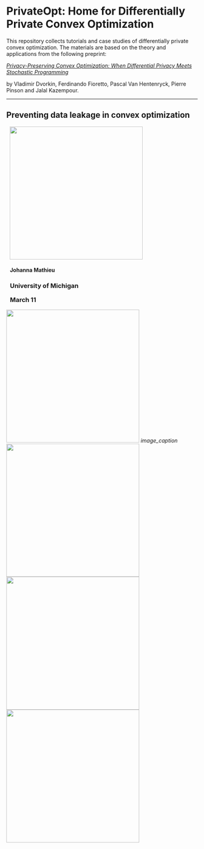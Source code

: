# PrivateOpt: Home for Differentially Private Convex Optimization

This repository collects tutorials and case studies of differentially private convex optimization. The materials are based on the theory and applications from the following preprint:

[*Privacy-Preserving Convex Optimization: When Differential Privacy Meets Stochastic Programming*]()

by Vladimir Dvorkin, Ferdinando Fioretto, Pascal Van Hentenryck, Pierre Pinson and Jalal Kazempour. 

***

## Preventing data leakage in convex optimization



<div class="row justify-content-center">

<div class="col-9 col-lg-3">

  <div class="row justify-content-left" style="margin-left:0.25cm">

  <div class="img-with-text">
  <img src="[avatars/mathieu.jpg](https://user-images.githubusercontent.com/31773955/184557633-4285460b-2437-4159-a38c-4891b268e62a.gif)" width="350" class="center">

  <p>
  <div class="portrait-title">
  <h4>Johanna Mathieu</h4>
  <h3>University of Michigan</h3>
  <h3 style="margin-top:0.0cm;">March 11</h3>   
  </div> 
  </p> 

  </div>
  </div>

</div>
</div>


<p float="left">
  <img src="https://user-images.githubusercontent.com/31773955/184557633-4285460b-2437-4159-a38c-4891b268e62a.gif" width="350" />  
  <em>image_caption</em>
  
  <img src="https://user-images.githubusercontent.com/31773955/184557705-11c922f0-59b8-4ad9-bb97-80e31e34f8ab.gif" width="350" /> 
  <img src="https://user-images.githubusercontent.com/31773955/184557774-5e2ca222-c164-49ca-a11d-d74c39a74126.gif" width="350" />
  <img src="https://user-images.githubusercontent.com/31773955/184557785-405b2ad4-675f-4ef1-aedb-4f554b9c3658.gif" width="350" />
</p>


